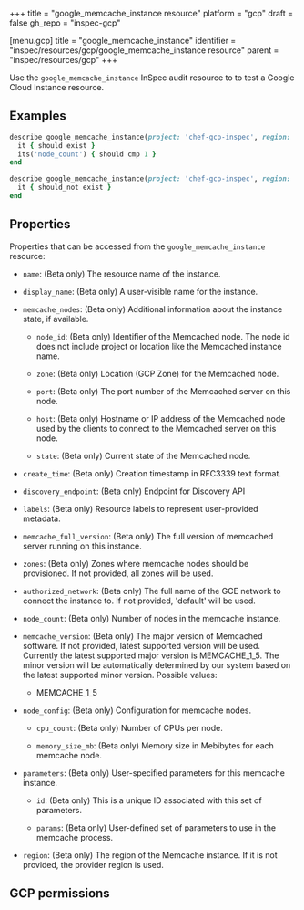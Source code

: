 +++
title = "google_memcache_instance resource"
platform = "gcp"
draft = false
gh_repo = "inspec-gcp"

[menu.gcp]
title = "google_memcache_instance"
identifier = "inspec/resources/gcp/google_memcache_instance resource"
parent = "inspec/resources/gcp"
+++

Use the `google_memcache_instance` InSpec audit resource to to test a Google Cloud Instance resource.

## Examples

```ruby
describe google_memcache_instance(project: 'chef-gcp-inspec', region: 'europe-west2', name: 'mem-instance') do
  it { should exist }
  its('node_count') { should cmp 1 }
end

describe google_memcache_instance(project: 'chef-gcp-inspec', region: 'europe-west2', name: "nonexistent") do
  it { should_not exist }
end
```

## Properties

Properties that can be accessed from the `google_memcache_instance` resource:


  * `name`: (Beta only) The resource name of the instance.

  * `display_name`: (Beta only) A user-visible name for the instance.

  * `memcache_nodes`: (Beta only) Additional information about the instance state, if available.

    * `node_id`: (Beta only) Identifier of the Memcached node. The node id does not include project or location like the Memcached instance name.

    * `zone`: (Beta only) Location (GCP Zone) for the Memcached node.

    * `port`: (Beta only) The port number of the Memcached server on this node.

    * `host`: (Beta only) Hostname or IP address of the Memcached node used by the clients to connect to the Memcached server on this node.

    * `state`: (Beta only) Current state of the Memcached node.

  * `create_time`: (Beta only) Creation timestamp in RFC3339 text format.

  * `discovery_endpoint`: (Beta only) Endpoint for Discovery API

  * `labels`: (Beta only) Resource labels to represent user-provided metadata.

  * `memcache_full_version`: (Beta only) The full version of memcached server running on this instance.

  * `zones`: (Beta only) Zones where memcache nodes should be provisioned.  If not provided, all zones will be used.

  * `authorized_network`: (Beta only) The full name of the GCE network to connect the instance to.  If not provided, 'default' will be used.

  * `node_count`: (Beta only) Number of nodes in the memcache instance.

  * `memcache_version`: (Beta only) The major version of Memcached software. If not provided, latest supported version will be used. Currently the latest supported major version is MEMCACHE_1_5. The minor version will be automatically determined by our system based on the latest supported minor version.
  Possible values:
    * MEMCACHE_1_5

  * `node_config`: (Beta only) Configuration for memcache nodes.

    * `cpu_count`: (Beta only) Number of CPUs per node.

    * `memory_size_mb`: (Beta only) Memory size in Mebibytes for each memcache node.

  * `parameters`: (Beta only) User-specified parameters for this memcache instance.

    * `id`: (Beta only) This is a unique ID associated with this set of parameters.

    * `params`: (Beta only) User-defined set of parameters to use in the memcache process.

  * `region`: (Beta only) The region of the Memcache instance. If it is not provided, the provider region is used.


## GCP permissions
